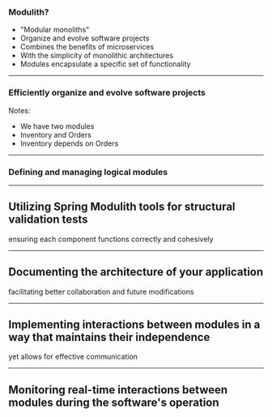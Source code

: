 ### Modulith?

- "Modular monoliths"
- Organize and evolve software projects
- Combines the benefits of microservices
- With the simplicity of monolithic architectures
- Modules encapsulate a specific set of functionality

---

### Efficiently organize and evolve software projects

Notes:
- We have two modules
- Inventory and Orders
- Inventory depends on Orders

---

### Defining and managing logical modules

---

## Utilizing Spring Modulith tools for structural validation tests

ensuring each component functions correctly and cohesively

---

## Documenting the architecture of your application

facilitating better collaboration and future modifications

---

## Implementing interactions between modules in a way that maintains their independence

yet allows for effective communication

---

## Monitoring real-time interactions between modules during the software's operation